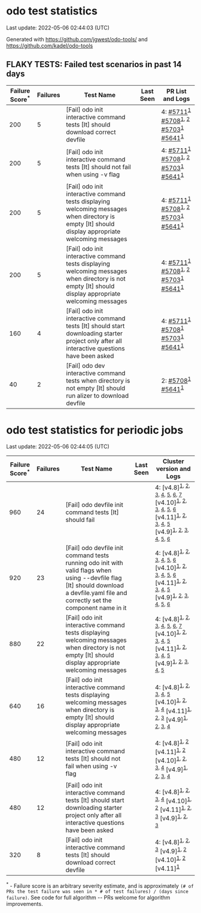 # odo test statistics
Last update: 2022-05-06 02:44:03 (UTC)

Generated with https://github.com/jgwest/odo-tools/ and https://github.com/kadel/odo-tools
## FLAKY TESTS: Failed test scenarios in past 14 days
| Failure Score<sup>*</sup> | Failures | Test Name | Last Seen | PR List and Logs 
|---|---|---|---|---|
| 200 | 5 | [Fail] odo init interactive command tests [It] should download correct devfile  |  | 4: [#5711](https://github.com/openshift/odo/pull/5711)<sup>[1](https://storage.googleapis.com/origin-ci-test/pr-logs/pull/openshift_odo/5711/pull-ci-redhat-developer-odo-main-v4.10-integration-e2e/1521866141813706752/build-log.txt)</sup> [#5708](https://github.com/openshift/odo/pull/5708)<sup>[1](https://storage.googleapis.com/origin-ci-test/pr-logs/pull/openshift_odo/5708/pull-ci-redhat-developer-odo-main-v4.10-integration-e2e/1521737342371500032/build-log.txt), [2](https://storage.googleapis.com/origin-ci-test/pr-logs/pull/openshift_odo/5708/pull-ci-redhat-developer-odo-main-v4.10-integration-e2e/1521821763263008768/build-log.txt)</sup> [#5703](https://github.com/openshift/odo/pull/5703)<sup>[1](https://storage.googleapis.com/origin-ci-test/pr-logs/pull/openshift_odo/5703/pull-ci-redhat-developer-odo-main-v4.10-integration-e2e/1521762240854757376/build-log.txt)</sup> [#5641](https://github.com/openshift/odo/pull/5641)<sup>[1](https://storage.googleapis.com/origin-ci-test/pr-logs/pull/openshift_odo/5641/pull-ci-redhat-developer-odo-main-v4.10-integration-e2e/1521714207593074688/build-log.txt)</sup> 
| 200 | 5 | [Fail] odo init interactive command tests [It] should not fail when using -v flag  |  | 4: [#5711](https://github.com/openshift/odo/pull/5711)<sup>[1](https://storage.googleapis.com/origin-ci-test/pr-logs/pull/openshift_odo/5711/pull-ci-redhat-developer-odo-main-v4.10-integration-e2e/1521866141813706752/build-log.txt)</sup> [#5708](https://github.com/openshift/odo/pull/5708)<sup>[1](https://storage.googleapis.com/origin-ci-test/pr-logs/pull/openshift_odo/5708/pull-ci-redhat-developer-odo-main-v4.10-integration-e2e/1521737342371500032/build-log.txt), [2](https://storage.googleapis.com/origin-ci-test/pr-logs/pull/openshift_odo/5708/pull-ci-redhat-developer-odo-main-v4.10-integration-e2e/1521821763263008768/build-log.txt)</sup> [#5703](https://github.com/openshift/odo/pull/5703)<sup>[1](https://storage.googleapis.com/origin-ci-test/pr-logs/pull/openshift_odo/5703/pull-ci-redhat-developer-odo-main-v4.10-integration-e2e/1521762240854757376/build-log.txt)</sup> [#5641](https://github.com/openshift/odo/pull/5641)<sup>[1](https://storage.googleapis.com/origin-ci-test/pr-logs/pull/openshift_odo/5641/pull-ci-redhat-developer-odo-main-v4.10-integration-e2e/1521714207593074688/build-log.txt)</sup> 
| 200 | 5 | [Fail] odo init interactive command tests displaying welcoming messages when directory is empty [It] should display appropriate welcoming messages  |  | 4: [#5711](https://github.com/openshift/odo/pull/5711)<sup>[1](https://storage.googleapis.com/origin-ci-test/pr-logs/pull/openshift_odo/5711/pull-ci-redhat-developer-odo-main-v4.10-integration-e2e/1521866141813706752/build-log.txt)</sup> [#5708](https://github.com/openshift/odo/pull/5708)<sup>[1](https://storage.googleapis.com/origin-ci-test/pr-logs/pull/openshift_odo/5708/pull-ci-redhat-developer-odo-main-v4.10-integration-e2e/1521737342371500032/build-log.txt), [2](https://storage.googleapis.com/origin-ci-test/pr-logs/pull/openshift_odo/5708/pull-ci-redhat-developer-odo-main-v4.10-integration-e2e/1521821763263008768/build-log.txt)</sup> [#5703](https://github.com/openshift/odo/pull/5703)<sup>[1](https://storage.googleapis.com/origin-ci-test/pr-logs/pull/openshift_odo/5703/pull-ci-redhat-developer-odo-main-v4.10-integration-e2e/1521762240854757376/build-log.txt)</sup> [#5641](https://github.com/openshift/odo/pull/5641)<sup>[1](https://storage.googleapis.com/origin-ci-test/pr-logs/pull/openshift_odo/5641/pull-ci-redhat-developer-odo-main-v4.10-integration-e2e/1521714207593074688/build-log.txt)</sup> 
| 200 | 5 | [Fail] odo init interactive command tests displaying welcoming messages when directory is not empty [It] should display appropriate welcoming messages  |  | 4: [#5711](https://github.com/openshift/odo/pull/5711)<sup>[1](https://storage.googleapis.com/origin-ci-test/pr-logs/pull/openshift_odo/5711/pull-ci-redhat-developer-odo-main-v4.10-integration-e2e/1521866141813706752/build-log.txt)</sup> [#5708](https://github.com/openshift/odo/pull/5708)<sup>[1](https://storage.googleapis.com/origin-ci-test/pr-logs/pull/openshift_odo/5708/pull-ci-redhat-developer-odo-main-v4.10-integration-e2e/1521737342371500032/build-log.txt), [2](https://storage.googleapis.com/origin-ci-test/pr-logs/pull/openshift_odo/5708/pull-ci-redhat-developer-odo-main-v4.10-integration-e2e/1521821763263008768/build-log.txt)</sup> [#5703](https://github.com/openshift/odo/pull/5703)<sup>[1](https://storage.googleapis.com/origin-ci-test/pr-logs/pull/openshift_odo/5703/pull-ci-redhat-developer-odo-main-v4.10-integration-e2e/1521762240854757376/build-log.txt)</sup> [#5641](https://github.com/openshift/odo/pull/5641)<sup>[1](https://storage.googleapis.com/origin-ci-test/pr-logs/pull/openshift_odo/5641/pull-ci-redhat-developer-odo-main-v4.10-integration-e2e/1521714207593074688/build-log.txt)</sup> 
| 160 | 4 | [Fail] odo init interactive command tests [It] should start downloading starter project only after all interactive questions have been asked  |  | 4: [#5711](https://github.com/openshift/odo/pull/5711)<sup>[1](https://storage.googleapis.com/origin-ci-test/pr-logs/pull/openshift_odo/5711/pull-ci-redhat-developer-odo-main-v4.10-integration-e2e/1521866141813706752/build-log.txt)</sup> [#5708](https://github.com/openshift/odo/pull/5708)<sup>[1](https://storage.googleapis.com/origin-ci-test/pr-logs/pull/openshift_odo/5708/pull-ci-redhat-developer-odo-main-v4.10-integration-e2e/1521737342371500032/build-log.txt)</sup> [#5703](https://github.com/openshift/odo/pull/5703)<sup>[1](https://storage.googleapis.com/origin-ci-test/pr-logs/pull/openshift_odo/5703/pull-ci-redhat-developer-odo-main-v4.10-integration-e2e/1521762240854757376/build-log.txt)</sup> [#5641](https://github.com/openshift/odo/pull/5641)<sup>[1](https://storage.googleapis.com/origin-ci-test/pr-logs/pull/openshift_odo/5641/pull-ci-redhat-developer-odo-main-v4.10-integration-e2e/1521714207593074688/build-log.txt)</sup> 
| 40 | 2 | [Fail] odo dev interactive command tests when directory is not empty [It] should run alizer to download devfile  |  | 2: [#5708](https://github.com/openshift/odo/pull/5708)<sup>[1](https://storage.googleapis.com/origin-ci-test/pr-logs/pull/openshift_odo/5708/pull-ci-redhat-developer-odo-main-v4.10-integration-e2e/1521821763263008768/build-log.txt)</sup> [#5641](https://github.com/openshift/odo/pull/5641)<sup>[1](https://storage.googleapis.com/origin-ci-test/pr-logs/pull/openshift_odo/5641/pull-ci-redhat-developer-odo-main-v4.10-integration-e2e/1519218971780321280/build-log.txt)</sup> 


# odo test statistics for periodic jobs
Last update: 2022-05-06 02:44:05 (UTC)

| Failure Score<sup>*</sup> | Failures | Test Name | Last Seen | Cluster version and Logs 
|---|---|---|---|---|
| 960 | 24 | [Fail] odo devfile init command tests [It] should fail  |  | 4: [v4.8]<sup>[1](https://storage.googleapis.com/origin-ci-test/logs/periodic-ci-redhat-developer-odo-main-v4.8-integration-e2e-periodic/1521912759778807808/build-log.txt), [2](https://storage.googleapis.com/origin-ci-test/logs/periodic-ci-redhat-developer-odo-main-v4.8-integration-e2e-periodic/1522094022254923776/build-log.txt), [3](https://storage.googleapis.com/origin-ci-test/logs/periodic-ci-redhat-developer-odo-main-v4.8-integration-e2e-periodic/1521731553053380608/build-log.txt), [4](https://storage.googleapis.com/origin-ci-test/logs/periodic-ci-redhat-developer-odo-main-v4.8-integration-e2e-periodic/1521550463034462208/build-log.txt), [5](https://storage.googleapis.com/origin-ci-test/logs/periodic-ci-redhat-developer-odo-main-v4.8-integration-e2e-periodic/1521641094041833472/build-log.txt), [6](https://storage.googleapis.com/origin-ci-test/logs/periodic-ci-redhat-developer-odo-main-v4.8-integration-e2e-periodic/1521822221729796096/build-log.txt), [7](https://storage.googleapis.com/origin-ci-test/logs/periodic-ci-redhat-developer-odo-main-v4.8-integration-e2e-periodic/1522003499200548864/build-log.txt)</sup> [v4.10]<sup>[1](https://storage.googleapis.com/origin-ci-test/logs/periodic-ci-redhat-developer-odo-main-v4.10-integration-e2e-periodic/1521822219267739648/build-log.txt), [2](https://storage.googleapis.com/origin-ci-test/logs/periodic-ci-redhat-developer-odo-main-v4.10-integration-e2e-periodic/1521641092364111872/build-log.txt), [3](https://storage.googleapis.com/origin-ci-test/logs/periodic-ci-redhat-developer-odo-main-v4.10-integration-e2e-periodic/1522003497510244352/build-log.txt), [4](https://storage.googleapis.com/origin-ci-test/logs/periodic-ci-redhat-developer-odo-main-v4.10-integration-e2e-periodic/1522094017213370368/build-log.txt), [5](https://storage.googleapis.com/origin-ci-test/logs/periodic-ci-redhat-developer-odo-main-v4.10-integration-e2e-periodic/1521731551367270400/build-log.txt), [6](https://storage.googleapis.com/origin-ci-test/logs/periodic-ci-redhat-developer-odo-main-v4.10-integration-e2e-periodic/1521912758096891904/build-log.txt)</sup> [v4.11]<sup>[1](https://storage.googleapis.com/origin-ci-test/logs/periodic-ci-redhat-developer-odo-main-v4.11-integration-e2e-periodic/1521641093223944192/build-log.txt), [2](https://storage.googleapis.com/origin-ci-test/logs/periodic-ci-redhat-developer-odo-main-v4.11-integration-e2e-periodic/1521822220110794752/build-log.txt), [3](https://storage.googleapis.com/origin-ci-test/logs/periodic-ci-redhat-developer-odo-main-v4.11-integration-e2e-periodic/1522094019729952768/build-log.txt), [4](https://storage.googleapis.com/origin-ci-test/logs/periodic-ci-redhat-developer-odo-main-v4.11-integration-e2e-periodic/1521912758935752704/build-log.txt), [5](https://storage.googleapis.com/origin-ci-test/logs/periodic-ci-redhat-developer-odo-main-v4.11-integration-e2e-periodic/1521731552210325504/build-log.txt)</sup> [v4.9]<sup>[1](https://storage.googleapis.com/origin-ci-test/logs/periodic-ci-redhat-developer-odo-main-v4.9-integration-e2e-periodic/1521641094889082880/build-log.txt), [2](https://storage.googleapis.com/origin-ci-test/logs/periodic-ci-redhat-developer-odo-main-v4.9-integration-e2e-periodic/1521731554726907904/build-log.txt), [3](https://storage.googleapis.com/origin-ci-test/logs/periodic-ci-redhat-developer-odo-main-v4.9-integration-e2e-periodic/1521912760655417344/build-log.txt), [4](https://storage.googleapis.com/origin-ci-test/logs/periodic-ci-redhat-developer-odo-main-v4.9-integration-e2e-periodic/1522094023957811200/build-log.txt), [5](https://storage.googleapis.com/origin-ci-test/logs/periodic-ci-redhat-developer-odo-main-v4.9-integration-e2e-periodic/1522003500039409664/build-log.txt), [6](https://storage.googleapis.com/origin-ci-test/logs/periodic-ci-redhat-developer-odo-main-v4.9-integration-e2e-periodic/1521822222556073984/build-log.txt)</sup> 
| 920 | 23 | [Fail] odo devfile init command tests running odo init with valid flags when using --devfile flag [It] should download a devfile.yaml file and correctly set the component name in it  |  | 4: [v4.8]<sup>[1](https://storage.googleapis.com/origin-ci-test/logs/periodic-ci-redhat-developer-odo-main-v4.8-integration-e2e-periodic/1521912759778807808/build-log.txt), [2](https://storage.googleapis.com/origin-ci-test/logs/periodic-ci-redhat-developer-odo-main-v4.8-integration-e2e-periodic/1522094022254923776/build-log.txt), [3](https://storage.googleapis.com/origin-ci-test/logs/periodic-ci-redhat-developer-odo-main-v4.8-integration-e2e-periodic/1521731553053380608/build-log.txt), [4](https://storage.googleapis.com/origin-ci-test/logs/periodic-ci-redhat-developer-odo-main-v4.8-integration-e2e-periodic/1521641094041833472/build-log.txt), [5](https://storage.googleapis.com/origin-ci-test/logs/periodic-ci-redhat-developer-odo-main-v4.8-integration-e2e-periodic/1521822221729796096/build-log.txt), [6](https://storage.googleapis.com/origin-ci-test/logs/periodic-ci-redhat-developer-odo-main-v4.8-integration-e2e-periodic/1522003499200548864/build-log.txt)</sup> [v4.10]<sup>[1](https://storage.googleapis.com/origin-ci-test/logs/periodic-ci-redhat-developer-odo-main-v4.10-integration-e2e-periodic/1521822219267739648/build-log.txt), [2](https://storage.googleapis.com/origin-ci-test/logs/periodic-ci-redhat-developer-odo-main-v4.10-integration-e2e-periodic/1521641092364111872/build-log.txt), [3](https://storage.googleapis.com/origin-ci-test/logs/periodic-ci-redhat-developer-odo-main-v4.10-integration-e2e-periodic/1522003497510244352/build-log.txt), [4](https://storage.googleapis.com/origin-ci-test/logs/periodic-ci-redhat-developer-odo-main-v4.10-integration-e2e-periodic/1522094017213370368/build-log.txt), [5](https://storage.googleapis.com/origin-ci-test/logs/periodic-ci-redhat-developer-odo-main-v4.10-integration-e2e-periodic/1521731551367270400/build-log.txt), [6](https://storage.googleapis.com/origin-ci-test/logs/periodic-ci-redhat-developer-odo-main-v4.10-integration-e2e-periodic/1521912758096891904/build-log.txt)</sup> [v4.11]<sup>[1](https://storage.googleapis.com/origin-ci-test/logs/periodic-ci-redhat-developer-odo-main-v4.11-integration-e2e-periodic/1521641093223944192/build-log.txt), [2](https://storage.googleapis.com/origin-ci-test/logs/periodic-ci-redhat-developer-odo-main-v4.11-integration-e2e-periodic/1521822220110794752/build-log.txt), [3](https://storage.googleapis.com/origin-ci-test/logs/periodic-ci-redhat-developer-odo-main-v4.11-integration-e2e-periodic/1522094019729952768/build-log.txt), [4](https://storage.googleapis.com/origin-ci-test/logs/periodic-ci-redhat-developer-odo-main-v4.11-integration-e2e-periodic/1521912758935752704/build-log.txt), [5](https://storage.googleapis.com/origin-ci-test/logs/periodic-ci-redhat-developer-odo-main-v4.11-integration-e2e-periodic/1521731552210325504/build-log.txt)</sup> [v4.9]<sup>[1](https://storage.googleapis.com/origin-ci-test/logs/periodic-ci-redhat-developer-odo-main-v4.9-integration-e2e-periodic/1521641094889082880/build-log.txt), [2](https://storage.googleapis.com/origin-ci-test/logs/periodic-ci-redhat-developer-odo-main-v4.9-integration-e2e-periodic/1521731554726907904/build-log.txt), [3](https://storage.googleapis.com/origin-ci-test/logs/periodic-ci-redhat-developer-odo-main-v4.9-integration-e2e-periodic/1521912760655417344/build-log.txt), [4](https://storage.googleapis.com/origin-ci-test/logs/periodic-ci-redhat-developer-odo-main-v4.9-integration-e2e-periodic/1522094023957811200/build-log.txt), [5](https://storage.googleapis.com/origin-ci-test/logs/periodic-ci-redhat-developer-odo-main-v4.9-integration-e2e-periodic/1522003500039409664/build-log.txt), [6](https://storage.googleapis.com/origin-ci-test/logs/periodic-ci-redhat-developer-odo-main-v4.9-integration-e2e-periodic/1521822222556073984/build-log.txt)</sup> 
| 880 | 22 | [Fail] odo init interactive command tests displaying welcoming messages when directory is not empty [It] should display appropriate welcoming messages  |  | 4: [v4.8]<sup>[1](https://storage.googleapis.com/origin-ci-test/logs/periodic-ci-redhat-developer-odo-main-v4.8-integration-e2e-periodic/1521912759778807808/build-log.txt), [2](https://storage.googleapis.com/origin-ci-test/logs/periodic-ci-redhat-developer-odo-main-v4.8-integration-e2e-periodic/1522094022254923776/build-log.txt), [3](https://storage.googleapis.com/origin-ci-test/logs/periodic-ci-redhat-developer-odo-main-v4.8-integration-e2e-periodic/1521731553053380608/build-log.txt), [4](https://storage.googleapis.com/origin-ci-test/logs/periodic-ci-redhat-developer-odo-main-v4.8-integration-e2e-periodic/1521550463034462208/build-log.txt), [5](https://storage.googleapis.com/origin-ci-test/logs/periodic-ci-redhat-developer-odo-main-v4.8-integration-e2e-periodic/1521641094041833472/build-log.txt), [6](https://storage.googleapis.com/origin-ci-test/logs/periodic-ci-redhat-developer-odo-main-v4.8-integration-e2e-periodic/1521822221729796096/build-log.txt), [7](https://storage.googleapis.com/origin-ci-test/logs/periodic-ci-redhat-developer-odo-main-v4.8-integration-e2e-periodic/1522003499200548864/build-log.txt)</sup> [v4.10]<sup>[1](https://storage.googleapis.com/origin-ci-test/logs/periodic-ci-redhat-developer-odo-main-v4.10-integration-e2e-periodic/1521822219267739648/build-log.txt), [2](https://storage.googleapis.com/origin-ci-test/logs/periodic-ci-redhat-developer-odo-main-v4.10-integration-e2e-periodic/1521641092364111872/build-log.txt), [3](https://storage.googleapis.com/origin-ci-test/logs/periodic-ci-redhat-developer-odo-main-v4.10-integration-e2e-periodic/1522003497510244352/build-log.txt), [4](https://storage.googleapis.com/origin-ci-test/logs/periodic-ci-redhat-developer-odo-main-v4.10-integration-e2e-periodic/1522094017213370368/build-log.txt), [5](https://storage.googleapis.com/origin-ci-test/logs/periodic-ci-redhat-developer-odo-main-v4.10-integration-e2e-periodic/1521731551367270400/build-log.txt)</sup> [v4.11]<sup>[1](https://storage.googleapis.com/origin-ci-test/logs/periodic-ci-redhat-developer-odo-main-v4.11-integration-e2e-periodic/1521641093223944192/build-log.txt), [2](https://storage.googleapis.com/origin-ci-test/logs/periodic-ci-redhat-developer-odo-main-v4.11-integration-e2e-periodic/1521822220110794752/build-log.txt), [3](https://storage.googleapis.com/origin-ci-test/logs/periodic-ci-redhat-developer-odo-main-v4.11-integration-e2e-periodic/1522094019729952768/build-log.txt), [4](https://storage.googleapis.com/origin-ci-test/logs/periodic-ci-redhat-developer-odo-main-v4.11-integration-e2e-periodic/1521912758935752704/build-log.txt), [5](https://storage.googleapis.com/origin-ci-test/logs/periodic-ci-redhat-developer-odo-main-v4.11-integration-e2e-periodic/1521731552210325504/build-log.txt)</sup> [v4.9]<sup>[1](https://storage.googleapis.com/origin-ci-test/logs/periodic-ci-redhat-developer-odo-main-v4.9-integration-e2e-periodic/1521641094889082880/build-log.txt), [2](https://storage.googleapis.com/origin-ci-test/logs/periodic-ci-redhat-developer-odo-main-v4.9-integration-e2e-periodic/1521731554726907904/build-log.txt), [3](https://storage.googleapis.com/origin-ci-test/logs/periodic-ci-redhat-developer-odo-main-v4.9-integration-e2e-periodic/1521912760655417344/build-log.txt), [4](https://storage.googleapis.com/origin-ci-test/logs/periodic-ci-redhat-developer-odo-main-v4.9-integration-e2e-periodic/1522003500039409664/build-log.txt), [5](https://storage.googleapis.com/origin-ci-test/logs/periodic-ci-redhat-developer-odo-main-v4.9-integration-e2e-periodic/1521822222556073984/build-log.txt)</sup> 
| 640 | 16 | [Fail] odo init interactive command tests displaying welcoming messages when directory is empty [It] should display appropriate welcoming messages  |  | 4: [v4.8]<sup>[1](https://storage.googleapis.com/origin-ci-test/logs/periodic-ci-redhat-developer-odo-main-v4.8-integration-e2e-periodic/1521912759778807808/build-log.txt), [2](https://storage.googleapis.com/origin-ci-test/logs/periodic-ci-redhat-developer-odo-main-v4.8-integration-e2e-periodic/1521731553053380608/build-log.txt), [3](https://storage.googleapis.com/origin-ci-test/logs/periodic-ci-redhat-developer-odo-main-v4.8-integration-e2e-periodic/1521550463034462208/build-log.txt), [4](https://storage.googleapis.com/origin-ci-test/logs/periodic-ci-redhat-developer-odo-main-v4.8-integration-e2e-periodic/1521822221729796096/build-log.txt), [5](https://storage.googleapis.com/origin-ci-test/logs/periodic-ci-redhat-developer-odo-main-v4.8-integration-e2e-periodic/1522003499200548864/build-log.txt)</sup> [v4.10]<sup>[1](https://storage.googleapis.com/origin-ci-test/logs/periodic-ci-redhat-developer-odo-main-v4.10-integration-e2e-periodic/1521822219267739648/build-log.txt), [2](https://storage.googleapis.com/origin-ci-test/logs/periodic-ci-redhat-developer-odo-main-v4.10-integration-e2e-periodic/1521641092364111872/build-log.txt), [3](https://storage.googleapis.com/origin-ci-test/logs/periodic-ci-redhat-developer-odo-main-v4.10-integration-e2e-periodic/1522094017213370368/build-log.txt), [4](https://storage.googleapis.com/origin-ci-test/logs/periodic-ci-redhat-developer-odo-main-v4.10-integration-e2e-periodic/1521912758096891904/build-log.txt)</sup> [v4.11]<sup>[1](https://storage.googleapis.com/origin-ci-test/logs/periodic-ci-redhat-developer-odo-main-v4.11-integration-e2e-periodic/1521822220110794752/build-log.txt), [2](https://storage.googleapis.com/origin-ci-test/logs/periodic-ci-redhat-developer-odo-main-v4.11-integration-e2e-periodic/1522094019729952768/build-log.txt), [3](https://storage.googleapis.com/origin-ci-test/logs/periodic-ci-redhat-developer-odo-main-v4.11-integration-e2e-periodic/1521912758935752704/build-log.txt)</sup> [v4.9]<sup>[1](https://storage.googleapis.com/origin-ci-test/logs/periodic-ci-redhat-developer-odo-main-v4.9-integration-e2e-periodic/1521731554726907904/build-log.txt), [2](https://storage.googleapis.com/origin-ci-test/logs/periodic-ci-redhat-developer-odo-main-v4.9-integration-e2e-periodic/1521912760655417344/build-log.txt), [3](https://storage.googleapis.com/origin-ci-test/logs/periodic-ci-redhat-developer-odo-main-v4.9-integration-e2e-periodic/1522094023957811200/build-log.txt), [4](https://storage.googleapis.com/origin-ci-test/logs/periodic-ci-redhat-developer-odo-main-v4.9-integration-e2e-periodic/1521822222556073984/build-log.txt)</sup> 
| 480 | 12 | [Fail] odo init interactive command tests [It] should not fail when using -v flag  |  | 4: [v4.8]<sup>[1](https://storage.googleapis.com/origin-ci-test/logs/periodic-ci-redhat-developer-odo-main-v4.8-integration-e2e-periodic/1522094022254923776/build-log.txt), [2](https://storage.googleapis.com/origin-ci-test/logs/periodic-ci-redhat-developer-odo-main-v4.8-integration-e2e-periodic/1522003499200548864/build-log.txt)</sup> [v4.11]<sup>[1](https://storage.googleapis.com/origin-ci-test/logs/periodic-ci-redhat-developer-odo-main-v4.11-integration-e2e-periodic/1521641093223944192/build-log.txt), [2](https://storage.googleapis.com/origin-ci-test/logs/periodic-ci-redhat-developer-odo-main-v4.11-integration-e2e-periodic/1521731552210325504/build-log.txt)</sup> [v4.10]<sup>[1](https://storage.googleapis.com/origin-ci-test/logs/periodic-ci-redhat-developer-odo-main-v4.10-integration-e2e-periodic/1521641092364111872/build-log.txt), [2](https://storage.googleapis.com/origin-ci-test/logs/periodic-ci-redhat-developer-odo-main-v4.10-integration-e2e-periodic/1522003497510244352/build-log.txt), [3](https://storage.googleapis.com/origin-ci-test/logs/periodic-ci-redhat-developer-odo-main-v4.10-integration-e2e-periodic/1521731551367270400/build-log.txt), [4](https://storage.googleapis.com/origin-ci-test/logs/periodic-ci-redhat-developer-odo-main-v4.10-integration-e2e-periodic/1521912758096891904/build-log.txt)</sup> [v4.9]<sup>[1](https://storage.googleapis.com/origin-ci-test/logs/periodic-ci-redhat-developer-odo-main-v4.9-integration-e2e-periodic/1521731554726907904/build-log.txt), [2](https://storage.googleapis.com/origin-ci-test/logs/periodic-ci-redhat-developer-odo-main-v4.9-integration-e2e-periodic/1521912760655417344/build-log.txt), [3](https://storage.googleapis.com/origin-ci-test/logs/periodic-ci-redhat-developer-odo-main-v4.9-integration-e2e-periodic/1522003500039409664/build-log.txt), [4](https://storage.googleapis.com/origin-ci-test/logs/periodic-ci-redhat-developer-odo-main-v4.9-integration-e2e-periodic/1521822222556073984/build-log.txt)</sup> 
| 480 | 12 | [Fail] odo init interactive command tests [It] should start downloading starter project only after all interactive questions have been asked  |  | 4: [v4.8]<sup>[1](https://storage.googleapis.com/origin-ci-test/logs/periodic-ci-redhat-developer-odo-main-v4.8-integration-e2e-periodic/1522094022254923776/build-log.txt), [2](https://storage.googleapis.com/origin-ci-test/logs/periodic-ci-redhat-developer-odo-main-v4.8-integration-e2e-periodic/1521550463034462208/build-log.txt), [3](https://storage.googleapis.com/origin-ci-test/logs/periodic-ci-redhat-developer-odo-main-v4.8-integration-e2e-periodic/1521641094041833472/build-log.txt), [4](https://storage.googleapis.com/origin-ci-test/logs/periodic-ci-redhat-developer-odo-main-v4.8-integration-e2e-periodic/1521822221729796096/build-log.txt)</sup> [v4.10]<sup>[1](https://storage.googleapis.com/origin-ci-test/logs/periodic-ci-redhat-developer-odo-main-v4.10-integration-e2e-periodic/1521822219267739648/build-log.txt), [2](https://storage.googleapis.com/origin-ci-test/logs/periodic-ci-redhat-developer-odo-main-v4.10-integration-e2e-periodic/1521731551367270400/build-log.txt)</sup> [v4.11]<sup>[1](https://storage.googleapis.com/origin-ci-test/logs/periodic-ci-redhat-developer-odo-main-v4.11-integration-e2e-periodic/1521641093223944192/build-log.txt), [2](https://storage.googleapis.com/origin-ci-test/logs/periodic-ci-redhat-developer-odo-main-v4.11-integration-e2e-periodic/1521822220110794752/build-log.txt), [3](https://storage.googleapis.com/origin-ci-test/logs/periodic-ci-redhat-developer-odo-main-v4.11-integration-e2e-periodic/1521912758935752704/build-log.txt)</sup> [v4.9]<sup>[1](https://storage.googleapis.com/origin-ci-test/logs/periodic-ci-redhat-developer-odo-main-v4.9-integration-e2e-periodic/1521641094889082880/build-log.txt), [2](https://storage.googleapis.com/origin-ci-test/logs/periodic-ci-redhat-developer-odo-main-v4.9-integration-e2e-periodic/1522094023957811200/build-log.txt), [3](https://storage.googleapis.com/origin-ci-test/logs/periodic-ci-redhat-developer-odo-main-v4.9-integration-e2e-periodic/1522003500039409664/build-log.txt)</sup> 
| 320 | 8 | [Fail] odo init interactive command tests [It] should download correct devfile  |  | 4: [v4.8]<sup>[1](https://storage.googleapis.com/origin-ci-test/logs/periodic-ci-redhat-developer-odo-main-v4.8-integration-e2e-periodic/1521912759778807808/build-log.txt), [2](https://storage.googleapis.com/origin-ci-test/logs/periodic-ci-redhat-developer-odo-main-v4.8-integration-e2e-periodic/1521731553053380608/build-log.txt), [3](https://storage.googleapis.com/origin-ci-test/logs/periodic-ci-redhat-developer-odo-main-v4.8-integration-e2e-periodic/1521641094041833472/build-log.txt)</sup> [v4.9]<sup>[1](https://storage.googleapis.com/origin-ci-test/logs/periodic-ci-redhat-developer-odo-main-v4.9-integration-e2e-periodic/1521641094889082880/build-log.txt), [2](https://storage.googleapis.com/origin-ci-test/logs/periodic-ci-redhat-developer-odo-main-v4.9-integration-e2e-periodic/1522094023957811200/build-log.txt)</sup> [v4.10]<sup>[1](https://storage.googleapis.com/origin-ci-test/logs/periodic-ci-redhat-developer-odo-main-v4.10-integration-e2e-periodic/1522003497510244352/build-log.txt), [2](https://storage.googleapis.com/origin-ci-test/logs/periodic-ci-redhat-developer-odo-main-v4.10-integration-e2e-periodic/1522094017213370368/build-log.txt)</sup> [v4.11]<sup>[1](https://storage.googleapis.com/origin-ci-test/logs/periodic-ci-redhat-developer-odo-main-v4.11-integration-e2e-periodic/1521731552210325504/build-log.txt)</sup> 



<sup>*</sup> - Failure score is an arbitrary severity estimate, and is approximately `(# of PRs the test failure was seen in * # of test failures) / (days since failure)`. See code for full algorithm -- PRs welcome for algorithm improvements.

